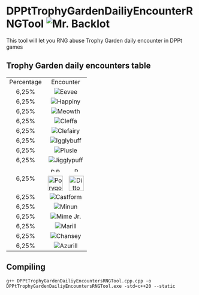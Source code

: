 # DPPtTrophyGardenDailiyEncounterRNGTool ![Mr. Backlot](https://github.com/Real96/DPPtTrophyGardenDailiyEncounterRNGTool/assets/20956021/06d173e6-95aa-480b-84c6-b5de8358505e)

This tool will let you RNG abuse Trophy Garden daily encounter in DPPt games

## Trophy Garden daily encounters table
<table>
  <tr align="center">
    <td>Percentage</td>
    <td colspan="2">Encounter</td>
  </tr>
  <tr align="center">
    <td>6,25%</td>
    <td colspan="2"><img src="https://github.com/PokeAPI/sprites/blob/master/sprites/pokemon/versions/generation-viii/icons/133.png" title="Eevee"></td>
  </tr>
  <tr align="center">
    <td>6,25%</td>
    <td colspan="2"><img src="https://github.com/PokeAPI/sprites/blob/master/sprites/pokemon/versions/generation-viii/icons/440.png" title="Happiny"></td>
  </tr>
  <tr align="center">
    <td>6,25%</td>
    <td colspan="2"><img src="https://github.com/PokeAPI/sprites/blob/master/sprites/pokemon/versions/generation-viii/icons/52.png" title="Meowth"></td>
  </tr>
  <tr align="center">
    <td>6,25%</td>
    <td colspan="2"><img src="https://github.com/PokeAPI/sprites/blob/master/sprites/pokemon/versions/generation-viii/icons/173.png" title="Cleffa"></td>
  </tr>
  <tr align="center">
    <td>6,25%</td>
    <td colspan="2"><img src="https://github.com/PokeAPI/sprites/blob/master/sprites/pokemon/versions/generation-viii/icons/35.png" title="Clefairy"></td>
  </tr>
  <tr align="center">
    <td>6,25%</td>
    <td colspan="2"><img src="https://github.com/PokeAPI/sprites/blob/master/sprites/pokemon/versions/generation-viii/icons/174.png" title="Igglybuff"></td>
  </tr>
  <tr align="center">
    <td>6,25%</td>
    <td colspan="2"><img src="https://github.com/PokeAPI/sprites/blob/master/sprites/pokemon/versions/generation-viii/icons/311.png" title="Plusle"></td>
  </tr>
  <tr align="center">
    <td>6,25%</td>
    <td colspan="2"><img src="https://github.com/PokeAPI/sprites/blob/master/sprites/pokemon/versions/generation-viii/icons/39.png" title="Jigglypuff"></td>
  </tr>
  <tr align="center">
    <td rowspan="2">6,25%</td>
    <td><img src="https://github.com/Real96/DPPtHoneyTreeRNGTool/assets/20956021/cae6e50d-5d3b-4beb-bdea-c3bdfae8940a" title="D" height="10">
    <img src="https://github.com/Real96/DPPtHoneyTreeRNGTool/assets/20956021/bbe51f0e-417c-4359-b1c6-3e2e36a4798a" title="P" height="10"></td>
    <td><img src="https://github.com/Real96/DPPtHoneyTreeRNGTool/assets/20956021/a5509f23-652f-4433-90f8-d97b7881802b" title="Pt" height="10"></td>
  </tr>
  <tr align="center">
    <td><img src="https://github.com/PokeAPI/sprites/blob/master/sprites/pokemon/versions/generation-viii/icons/137.png" title="Porygon" height="40"></td>
    <td><img src="https://github.com/PokeAPI/sprites/blob/master/sprites/pokemon/versions/generation-viii/icons/132.png" title="Ditto" height="40"></td>
  </tr>
  <tr align="center">
    <td>6,25%</td>
    <td colspan="2"><img src="https://github.com/PokeAPI/sprites/blob/master/sprites/pokemon/versions/generation-viii/icons/351.png" title="Castform"></td>
  </tr>
  <tr align="center">
    <td>6,25%</td>
    <td colspan="2"><img src="https://github.com/PokeAPI/sprites/blob/master/sprites/pokemon/versions/generation-viii/icons/312.png" title="Minun"></td>
  </tr>
  <tr align="center">
    <td>6,25%</td>
    <td colspan="2"><img src="https://github.com/PokeAPI/sprites/blob/master/sprites/pokemon/versions/generation-viii/icons/439.png" title="Mime Jr."></td>
  </tr>
  <tr align="center">
    <td>6,25%</td>
    <td colspan="2"><img src="https://github.com/PokeAPI/sprites/blob/master/sprites/pokemon/versions/generation-viii/icons/183.png" title="Marill"></td>
  </tr>
  <tr align="center">
    <td>6,25%</td>
    <td colspan="2"><img src="https://github.com/PokeAPI/sprites/blob/master/sprites/pokemon/versions/generation-viii/icons/113.png" title="Chansey"></td>
  </tr>
  <tr align="center">
    <td>6,25%</td>
    <td colspan="2"><img src="https://github.com/PokeAPI/sprites/blob/master/sprites/pokemon/versions/generation-viii/icons/298.png" title="Azurill"></td>
  </tr>
</table>

## Compiling
```
g++ DPPtTrophyGardenDailiyEncountersRNGTool.cpp.cpp -o DPPtTrophyGardenDailiyEncountersRNGTool.exe -std=c++20 --static
```
